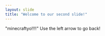 ```yaml
---
layout: slide
title: "Welcome to our second slide!"
---
```

"minecraftyo!!!!"
Use the left arrow to go back!

